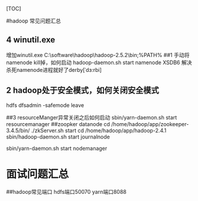 [TOC]

#hadoop 常见问题汇总
## 4 winutil.exe
增加winutil.exe
C:\software\hadoop\hadoop-2.5.2\bin;%PATH%
##1 手动将namenode kill掉，如何启动
hadoop-daemon.sh start namenode
XSDB6 解决 杀死namenode进程就好了derby[ˈdɜ:rbi]

## 2 hadoop处于安全模式，如何关闭安全模式
hdfs dfsadmin -safemode leave

##3 resourceManger异常关闭之后如何启动
sbin/yarn-daemon.sh start resourcemanager
##zoopker datanode
cd /home/hadoop/app/zookeeper-3.4.5/bin/
./zkServer.sh start
cd /home/hadoop/app/hadoop-2.4.1
sbin/hadoop-daemon.sh start journalnode

sbin/yarn-daemon.sh start nodemanager
# 面试问题汇总

##hadoop常见端口
hdfs端口50070 yarn端口8088